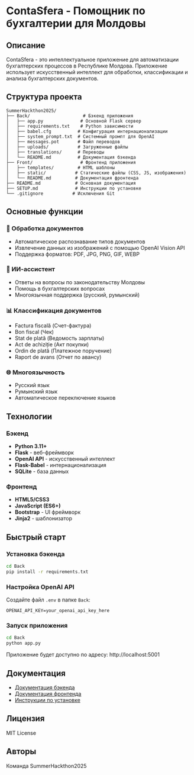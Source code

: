 # ContaSfera - Помощник по бухгалтерии для Молдовы

## Описание
ContaSfera - это интеллектуальное приложение для автоматизации бухгалтерских процессов в Республике Молдова. Приложение использует искусственный интеллект для обработки, классификации и анализа бухгалтерских документов.

## Структура проекта

```
SummerHackthon2025/
├── Back/                    # Бэкенд приложения
│   ├── app.py              # Основной Flask сервер
│   ├── requirements.txt    # Python зависимости
│   ├── babel.cfg          # Конфигурация интернационализации
│   ├── system_prompt.txt  # Системный промпт для OpenAI
│   ├── messages.pot       # Файл переводов
│   ├── uploads/           # Загруженные файлы
│   ├── translations/      # Переводы
│   └── README.md          # Документация бэкенда
├── Front/                  # Фронтенд приложения
│   ├── templates/         # HTML шаблоны
│   ├── static/           # Статические файлы (CSS, JS, изображения)
│   └── README.md         # Документация фронтенда
├── README.md             # Основная документация
├── SETUP.md              # Инструкции по установке
└── .gitignore           # Исключения Git
```

## Основные функции

### 🧾 Обработка документов
- Автоматическое распознавание типов документов
- Извлечение данных из изображений с помощью OpenAI Vision API
- Поддержка форматов: PDF, JPG, PNG, GIF, WEBP

### 🧠 ИИ-ассистент
- Ответы на вопросы по законодательству Молдовы
- Помощь в бухгалтерских вопросах
- Многоязычная поддержка (русский, румынский)

### 📊 Классификация документов
- Factura fiscală (Счет-фактура)
- Bon fiscal (Чек)
- Stat de plată (Ведомость зарплаты)
- Act de achiziție (Акт покупки)
- Ordin de plată (Платежное поручение)
- Raport de avans (Отчет по авансу)

### 🌐 Многоязычность
- Русский язык
- Румынский язык
- Автоматическое переключение языков

## Технологии

### Бэкенд
- **Python 3.11+**
- **Flask** - веб-фреймворк
- **OpenAI API** - искусственный интеллект
- **Flask-Babel** - интернационализация
- **SQLite** - база данных

### Фронтенд
- **HTML5/CSS3**
- **JavaScript (ES6+)**
- **Bootstrap** - UI фреймворк
- **Jinja2** - шаблонизатор

## Быстрый старт

### Установка бэкенда
```bash
cd Back
pip install -r requirements.txt
```

### Настройка OpenAI API
Создайте файл `.env` в папке `Back`:
```env
OPENAI_API_KEY=your_openai_api_key_here
```

### Запуск приложения
```bash
cd Back
python app.py
```

Приложение будет доступно по адресу: http://localhost:5001

## Документация

- [Документация бэкенда](Back/README.md)
- [Документация фронтенда](Front/README.md)
- [Инструкции по установке](SETUP.md)

## Лицензия

MIT License

## Авторы

Команда SummerHackthon2025 